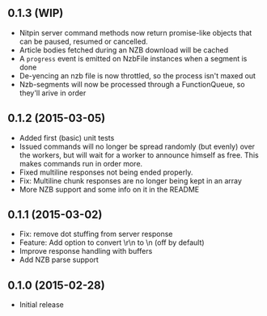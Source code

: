## 0.1.3 (WIP)

* Nitpin server command methods now return promise-like objects that can be
  paused, resumed or cancelled.
* Article bodies fetched during an NZB download will be cached
* A `progress` event is emitted on NzbFile instances when a segment is done
* De-yencing an nzb file is now throttled, so the process isn't maxed out
* Nzb-segments will now be processed through a FunctionQueue,
  so they'll arive in order

## 0.1.2 (2015-03-05)

* Added first (basic) unit tests
* Issued commands will no longer be spread randomly (but evenly) over the
  workers, but will wait for a worker to announce himself as free.
  This makes commands run in order more.
* Fixed multiline responses not being ended properly.
* Fix: Multiline chunk responses are no longer being kept in an array
* More NZB support and some info on it in the README

## 0.1.1 (2015-03-02)

* Fix: remove dot stuffing from server response
* Feature: Add option to convert \r\n to \n (off by default)
* Improve response handling with buffers
* Add NZB parse support

## 0.1.0 (2015-02-28)

* Initial release
